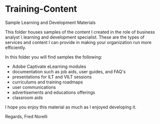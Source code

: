 # Training-Content
Sample Learning and Development Materials

This folder houses samples of the content I created in the role of business analyst \ learning and development specialist. 
These are the types of services and content I can provide in making your organization run more efficiently.

In this folder you will find samples the following: 
- Adobe Captivate eLearning modules
- documentation such as job aids, user guides, and FAQ's
- presentations for ILT and VILT sessions
- curriculums and training roadmaps
- user communications
- advertisements and educations offerings
- classroom aids 

I hope you enjoy this material as much as I enjoyed developing it. 

Regards, 
Fred Norelli 
